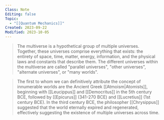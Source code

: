 ```yaml
---
Class: Note
Editing: false
Topic:
  - "[[Quantum Mechanics]]"
Created: 2023-09-22
Modified: 2023-10-05
---
```


> The multiverse is a hypothetical group of multiple universes. Together, these universes comprise everything that exists: the entirety of space, time, matter, energy, information, and the physical laws and constants that describe them. The different universes within the multiverse are called "parallel universes", "other universes", "alternate universes", or "many worlds".

> The first to whom we can definitively attribute the concept of innumerable worlds are the Ancient Greek [[Atmoism|Atomists]], beginning with [[Leucippus]] and [[Democritus]] in the 5th century BCE, followed by [[Epicurus]] (341-270 BCE) and [[Lucretius]] (1st century BCE). In the third century BCE, the philosopher [[Chrysippus]] suggested that the world eternally expired and regenerated, effectively suggesting the existence of multiple universes across time.
